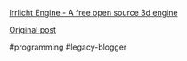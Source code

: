 <!--
date: '2004-09-20'
published: true
slug: 2004-09-irrlicht-engine-free-open-source-3d_20
time_to_read: 5
title: Irrlicht Engine - A free open source 3d engine
-->

[Irrlicht Engine - A free open source 3d engine](http://irrlicht.sourceforge.net/)

[Original post](https://ysfk.blogspot.com/2004/09/irrlicht-engine-free-open-source-3d_20.html)

#programming #legacy-blogger 